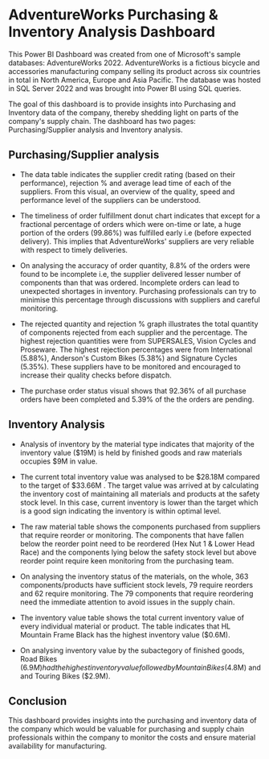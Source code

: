 # AdventureWorks Purchasing & Inventory Analysis Dashboard

This Power BI Dashboard was created from one of Microsoft's sample databases: AdventureWorks 2022. AdventureWorks is a fictious bicycle and accessories manufacturing company selling its product across six countries in total in North America, Europe and Asia Pacific. The database was hosted in SQL Server 2022 and was brought into Power BI using SQL queries.

The goal of this dashboard is to provide insights into Purchasing and Inventory data of the company, thereby shedding light on parts of the company's supply chain. The dashboard has two pages: Purchasing/Supplier analysis and Inventory analysis.

##  Purchasing/Supplier analysis

* The data table indicates the supplier credit rating (based on their performance), rejection % and average lead time of each of the suppliers. From this visual, an overview of the quality, speed and performance level of the suppliers can be understood.

* The timeliness of order fulfillment donut chart indicates that except for a fractional percentage of orders which were on-time or late, a huge portion of the orders (99.86%) was fulfilled early i.e (before expected delivery). This implies that AdventureWorks' suppliers are very reliable with respect to timely deliveries.

* On analysing the accuracy of order quantity, 8.8% of the orders were found to be incomplete i.e, the supplier delivered lesser number of components than that was ordered. Incomplete orders can lead to unexpected shortages in inventory. Purchasing professionals can try to minimise this percentage through discussions with suppliers and careful monitoring.

* The rejected quantity and rejection % graph illustrates the total quantity of components rejected from each supplier and the percentage. The highest rejection quantities were from SUPERSALES, Vision Cycles and Proseware. The highest rejection percentages were from International (5.88%), Anderson's Custom Bikes (5.38%) and Signature Cycles (5.35%). These suppliers have to be monitored and encouraged to increase their quality checks before dispatch.

* The purchase order status visual shows that 92.36% of all purchase orders have been completed and 5.39% of the the orders are pending.

## Inventory Analysis

* Analysis of inventory by the material type indicates that majority of the inventory value ($19M) is held by finished goods and raw materials occupies $9M in value.

* The current total inventory value was analysed to be $28.18M compared to the target of $33.66M . The target value was arrived at by calculating the inventory cost of maintaining all materials and products at the safety stock level. In this case, current inventory is lower than the target which is a good sign indicating the inventory is within optimal level.

* The raw material table shows the components purchased from suppliers that require reorder or monitoring. The components that have fallen below the reorder point need to be reordered (Hex Nut 1 & Lower Head Race) and the components lying below the safety stock level but above reorder point require keen monitoring from the purchasing team.

* On analysing the inventory status of the materials, on the whole, 363 components/products have sufficient stock levels, 79 require reorders and 62 require monitoring. The 79 components that require reordering need the immediate attention to avoid issues in the supply chain.

* The inventory value table shows the total current inventory value of every individual material or product. The table indicates that HL Mountain Frame Black has the highest inventory value ($0.6M).

* On analysing inventory value by the subactegory of finished goods, Road Bikes ($6.9M) had the highest inventory value followed by Mountain Bikes ($4.8M) and and Touring Bikes ($2.9M).

## Conclusion

This dashboard provides insights into the purchasing and inventory data of the company which would be valuable for purchasing and supply chain professionals within the company to monitor the costs and ensure material availability for manufacturing.
